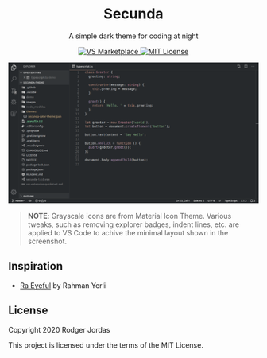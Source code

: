 <div align="center">
  <h1>Secunda</h1>

  <p>A simple dark theme for coding at night</p>

  <a href="https://marketplace.visualstudio.com/items?itemName=ruj.secunda">
    <img src="https://flat.badgen.net/vs-marketplace/v/secunda" alt="VS Marketplace">
  </a>

  <a href="https://github.com/rmjordas/secunda/blob/master/LICENSE">
    <img src="https://flat.badgen.net/badge/license/MIT/orange" alt="MIT License">
  </a>
</div>

![Workspace](images/workspace.png)

> **NOTE**: Grayscale icons are from Material Icon Theme. Various tweaks, such as
> removing explorer badges, indent lines, etc. are applied to VS Code to achive
> the minimal layout shown in the screenshot.

## Inspiration

- [Ra Eyeful](https://github.com/rahmanyerli/ra-eyeful) by Rahman Yerli

## License

Copyright 2020 Rodger Jordas

This project is licensed under the terms of the MIT License.
